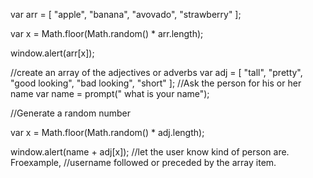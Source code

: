 var arr = [
	"apple",
  "banana",
  "avovado",
  "strawberry"
];

var x = Math.floor(Math.random() * arr.length);

window.alert(arr[x]);

//create an array of the adjectives or adverbs
var adj = [
	"tall",
  "pretty",
  "good looking",
  "bad looking",
  "short"
];
//Ask the person for his or her name
var name = prompt(" what is your name");

//Generate a random number

var x = Math.floor(Math.random() * adj.length);

window.alert(name + adj[x]);
//let the user know kind of person are. Froexample,
//username followed or preceded by the array item.
